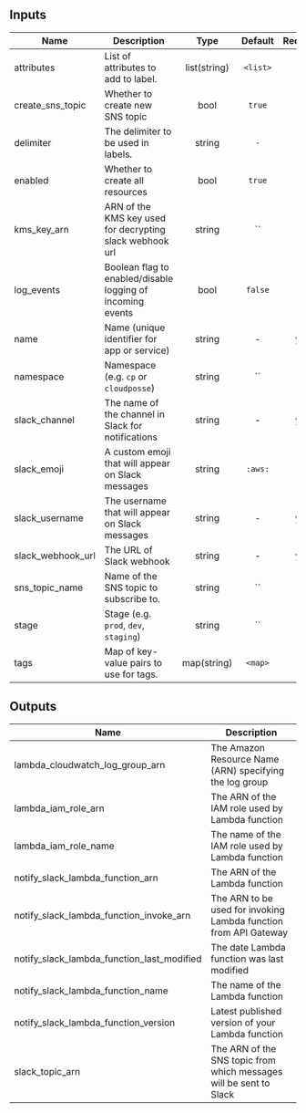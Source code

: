 ## Inputs

| Name | Description | Type | Default | Required |
|------|-------------|:----:|:-----:|:-----:|
| attributes | List of attributes to add to label. | list(string) | `<list>` | no |
| create_sns_topic | Whether to create new SNS topic | bool | `true` | no |
| delimiter | The delimiter to be used in labels. | string | `-` | no |
| enabled | Whether to create all resources | bool | `true` | no |
| kms_key_arn | ARN of the KMS key used for decrypting slack webhook url | string | `` | no |
| log_events | Boolean flag to enabled/disable logging of incoming events | bool | `false` | no |
| name | Name (unique identifier for app or service) | string | - | yes |
| namespace | Namespace (e.g. `cp` or `cloudposse`) | string | `` | no |
| slack_channel | The name of the channel in Slack for notifications | string | - | yes |
| slack_emoji | A custom emoji that will appear on Slack messages | string | `:aws:` | no |
| slack_username | The username that will appear on Slack messages | string | - | yes |
| slack_webhook_url | The URL of Slack webhook | string | - | yes |
| sns_topic_name | Name of the SNS topic to subscribe to. | string | `` | no |
| stage | Stage (e.g. `prod`, `dev`, `staging`) | string | `` | no |
| tags | Map of key-value pairs to use for tags. | map(string) | `<map>` | no |

## Outputs

| Name | Description |
|------|-------------|
| lambda_cloudwatch_log_group_arn | The Amazon Resource Name (ARN) specifying the log group |
| lambda_iam_role_arn | The ARN of the IAM role used by Lambda function |
| lambda_iam_role_name | The name of the IAM role used by Lambda function |
| notify_slack_lambda_function_arn | The ARN of the Lambda function |
| notify_slack_lambda_function_invoke_arn | The ARN to be used for invoking Lambda function from API Gateway |
| notify_slack_lambda_function_last_modified | The date Lambda function was last modified |
| notify_slack_lambda_function_name | The name of the Lambda function |
| notify_slack_lambda_function_version | Latest published version of your Lambda function |
| slack_topic_arn | The ARN of the SNS topic from which messages will be sent to Slack |

